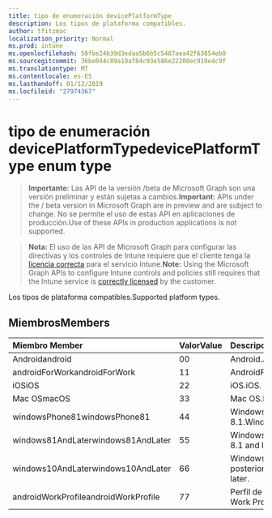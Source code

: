 ```yaml
---
title: tipo de enumeración devicePlatformType
description: Los tipos de plataforma compatibles.
author: tfitzmac
localization_priority: Normal
ms.prod: intune
ms.openlocfilehash: 50fbe24b39d3edaa5b6b5c5487aea42f63854eb8
ms.sourcegitcommit: 36be044c89a19af84c93e586e22200ec919e4c9f
ms.translationtype: MT
ms.contentlocale: es-ES
ms.lasthandoff: 01/12/2019
ms.locfileid: "27974367"
---
```

# <a name="deviceplatformtype-enum-type"></a><span data-ttu-id="c17eb-103">tipo de enumeración devicePlatformType</span><span class="sxs-lookup"><span data-stu-id="c17eb-103">devicePlatformType enum type</span></span>

> <span data-ttu-id="c17eb-104">**Importante:** Las API de la versión /beta de Microsoft Graph son una versión preliminar y están sujetas a cambios.</span><span class="sxs-lookup"><span data-stu-id="c17eb-104">**Important:** APIs under the / beta version in Microsoft Graph are in preview and are subject to change.</span></span> <span data-ttu-id="c17eb-105">No se permite el uso de estas API en aplicaciones de producción.</span><span class="sxs-lookup"><span data-stu-id="c17eb-105">Use of these APIs in production applications is not supported.</span></span>

> <span data-ttu-id="c17eb-106">**Nota:** El uso de las API de Microsoft Graph para configurar las directivas y los controles de Intune requiere que el cliente tenga la [licencia correcta](https://go.microsoft.com/fwlink/?linkid=839381) para el servicio Intune.</span><span class="sxs-lookup"><span data-stu-id="c17eb-106">**Note:** Using the Microsoft Graph APIs to configure Intune controls and policies still requires that the Intune service is [correctly licensed](https://go.microsoft.com/fwlink/?linkid=839381) by the customer.</span></span>

<span data-ttu-id="c17eb-107">Los tipos de plataforma compatibles.</span><span class="sxs-lookup"><span data-stu-id="c17eb-107">Supported platform types.</span></span>
## <a name="members"></a><span data-ttu-id="c17eb-108">Miembros</span><span class="sxs-lookup"><span data-stu-id="c17eb-108">Members</span></span>
|<span data-ttu-id="c17eb-109">Miembro	</span><span class="sxs-lookup"><span data-stu-id="c17eb-109">Member</span></span>|<span data-ttu-id="c17eb-110">Valor</span><span class="sxs-lookup"><span data-stu-id="c17eb-110">Value</span></span>|<span data-ttu-id="c17eb-111">Descripción</span><span class="sxs-lookup"><span data-stu-id="c17eb-111">Description</span></span>|
|:---|:---|:---|
|<span data-ttu-id="c17eb-112">Android</span><span class="sxs-lookup"><span data-stu-id="c17eb-112">android</span></span>|<span data-ttu-id="c17eb-113">0</span><span class="sxs-lookup"><span data-stu-id="c17eb-113">0</span></span>|<span data-ttu-id="c17eb-114">Android.</span><span class="sxs-lookup"><span data-stu-id="c17eb-114">Android.</span></span>|
|<span data-ttu-id="c17eb-115">androidForWork</span><span class="sxs-lookup"><span data-stu-id="c17eb-115">androidForWork</span></span>|<span data-ttu-id="c17eb-116">1</span><span class="sxs-lookup"><span data-stu-id="c17eb-116">1</span></span>|<span data-ttu-id="c17eb-117">AndroidForWork.</span><span class="sxs-lookup"><span data-stu-id="c17eb-117">AndroidForWork.</span></span>|
|<span data-ttu-id="c17eb-118">iOS</span><span class="sxs-lookup"><span data-stu-id="c17eb-118">iOS</span></span>|<span data-ttu-id="c17eb-119">2</span><span class="sxs-lookup"><span data-stu-id="c17eb-119">2</span></span>|<span data-ttu-id="c17eb-120">iOS.</span><span class="sxs-lookup"><span data-stu-id="c17eb-120">iOS.</span></span>|
|<span data-ttu-id="c17eb-121">Mac OS</span><span class="sxs-lookup"><span data-stu-id="c17eb-121">macOS</span></span>|<span data-ttu-id="c17eb-122">3</span><span class="sxs-lookup"><span data-stu-id="c17eb-122">3</span></span>|<span data-ttu-id="c17eb-123">Mac OS.</span><span class="sxs-lookup"><span data-stu-id="c17eb-123">MacOS.</span></span>|
|<span data-ttu-id="c17eb-124">windowsPhone81</span><span class="sxs-lookup"><span data-stu-id="c17eb-124">windowsPhone81</span></span>|<span data-ttu-id="c17eb-125">4</span><span class="sxs-lookup"><span data-stu-id="c17eb-125">4</span></span>|<span data-ttu-id="c17eb-126">WindowsPhone 8.1.</span><span class="sxs-lookup"><span data-stu-id="c17eb-126">WindowsPhone 8.1.</span></span>|
|<span data-ttu-id="c17eb-127">windows81AndLater</span><span class="sxs-lookup"><span data-stu-id="c17eb-127">windows81AndLater</span></span>|<span data-ttu-id="c17eb-128">5</span><span class="sxs-lookup"><span data-stu-id="c17eb-128">5</span></span>|<span data-ttu-id="c17eb-129">Windows 8.1 y posterior</span><span class="sxs-lookup"><span data-stu-id="c17eb-129">Windows 8.1 and later</span></span>|
|<span data-ttu-id="c17eb-130">windows10AndLater</span><span class="sxs-lookup"><span data-stu-id="c17eb-130">windows10AndLater</span></span>|<span data-ttu-id="c17eb-131">6</span><span class="sxs-lookup"><span data-stu-id="c17eb-131">6</span></span>|<span data-ttu-id="c17eb-132">Windows 10 y versiones posteriores.</span><span class="sxs-lookup"><span data-stu-id="c17eb-132">Windows 10 and later.</span></span>|
|<span data-ttu-id="c17eb-133">androidWorkProfile</span><span class="sxs-lookup"><span data-stu-id="c17eb-133">androidWorkProfile</span></span>|<span data-ttu-id="c17eb-134">7</span><span class="sxs-lookup"><span data-stu-id="c17eb-134">7</span></span>|<span data-ttu-id="c17eb-135">Perfil de trabajo Android.</span><span class="sxs-lookup"><span data-stu-id="c17eb-135">Android Work Profile.</span></span>|






